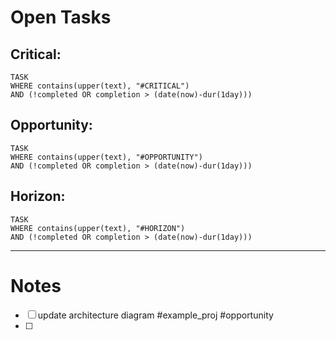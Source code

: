# Open Tasks

## Critical:
```dataview
TASK
WHERE contains(upper(text), "#CRITICAL")
AND (!completed OR completion > (date(now)-dur(1day)))
```
## Opportunity:
```dataview
TASK
WHERE contains(upper(text), "#OPPORTUNITY")
AND (!completed OR completion > (date(now)-dur(1day)))
```
## Horizon:
```dataview
TASK
WHERE contains(upper(text), "#HORIZON")
AND (!completed OR completion > (date(now)-dur(1day)))
```

---
# Notes
- [ ] update architecture diagram #example_proj #opportunity
- [ ] 